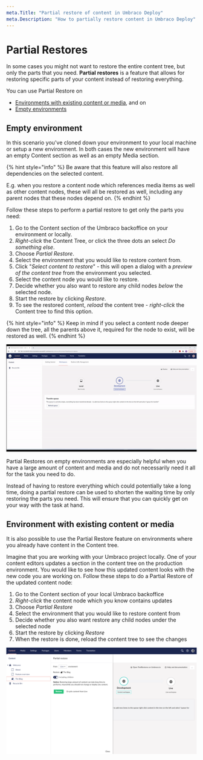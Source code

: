```yaml
---
meta.Title: "Partial restore of content in Umbraco Deploy"
meta.Description: "How to partially restore content in Umbraco Deploy"
---
```


# Partial Restores

In some cases you might not want to restore the entire content tree, but only the parts that you need. **Partial restores** is a feature that allows for restoring specific parts of your content instead of restoring everything.

You can use Partial Restore on

- [Environments with existing content or media](#environment-with-existing-content-or-media), and on
- [Empty environments](#empty-environment)

## Empty environment

In this scenario you've cloned down your environment to your local machine or setup a new environment. In both cases the new environment will have an empty Content section as well as an empty Media section.

{% hint style="info" %}
Be aware that this feature will also restore all dependencies on the selected content.

E.g. when you restore a content node which references media items as well as other content nodes, these will all be restored as well, including any parent nodes that these nodes depend on.
{% endhint %}

Follow these steps to perform a partial restore to get only the parts you need:

1. Go to the Content section of the Umbraco backoffice on your environment or locally.
2. *Right-click* the Content Tree, or click the three dots an select *Do something else*.
3. Choose *Partial Restore*.
4. Select the environment that you would like to restore content from.
5. Click "*Select content to restore*" - this will open a dialog with a *preview of the content tree* from the environment you selected.
6. Select the content node you would like to restore.
7. Decide whether you also want to restore any child nodes *below* the selected node.
8. Start the restore by clicking *Restore*.
9. To see the restored content, *reload* the content tree - *right-click* the Content tree to find this option.

{% hint style="info" %}
Keep in mind if you select a content node deeper down the tree, all the parents above it, required for the node to exist, will be restored as well.
{% endhint %}

![Partial restore on empty environment](images/partialRestore-onEmpty-v9.gif)

Partial Restores on empty environments are especially helpful when you have a large amount of content and media and do not necessarily need it all for the task you need to do. 

Instead of having to restore everything which could potentially take a long time, doing a partial restore can be used to shorten the waiting time by only restoring the parts you need. This will ensure that you can quickly get on your way with the task at hand.

## Environment with existing content or media

It is also possible to use the Partial Restore feature on environments where you already have content in the Content tree.

Imagine that you are working with your Umbraco project locally. One of your content editors updates a section in the content tree on the production environment. You would like to see how this updated content looks with the new code you are working on. Follow these steps to do a Partial Restore of the updated content node:

1. Go to the Content section of your local Umbraco backoffice
2. *Right-click* the content node which you know contains updates
3. Choose *Partial Restore*
4. Select the environment that you would like to restore content from
5. Decide whether you also want restore any child nodes under the selected node
6. Start the restore by clicking *Restore*
7. When the restore is done, reload the content tree to see the changes

![Partial restore](images/partialRestore-onEnvWithContent.png)
